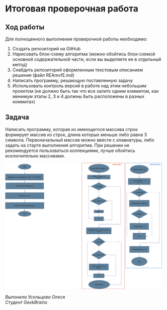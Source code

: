 # Итоговая проверочная работа

## Ход работы
Для полноценного выполнения проверочной работы необходимо: 
1. Создать репозиторий на GitHub
2. Нарисовать блок-схему алгоритма (можно обойтись блок-схемой основной содержательной части, если вы выделяете ее в отдельный метод)
3. Снабдить репозиторий оформленным текстовым описанием решения (файл REAmvfE.md)
4. Написать программу, решающую поставленную задачу
5. Использовать контроль версий в работе над этим небольшим проектом (не должно быть так что все залито
одним коммитом, как минимум этапы 2, З и 4 должны быть расположены в разных коммитах)

## Задача

Написать программу, которая из имеющегося массива строк формирует массив из строк, длина которых меньше либо равна З символа. Первоначальный массив можно ввести с клавиатуры, либо задать на старте выполнения алгоритма. При решении не рекомендуется пользоваться коллекциями, лучше обойтись исключительно массивами.

![блок-схема](block-scheme.png)

_Выпонила Усольцева Олеся </br>Студент GeekBrains_